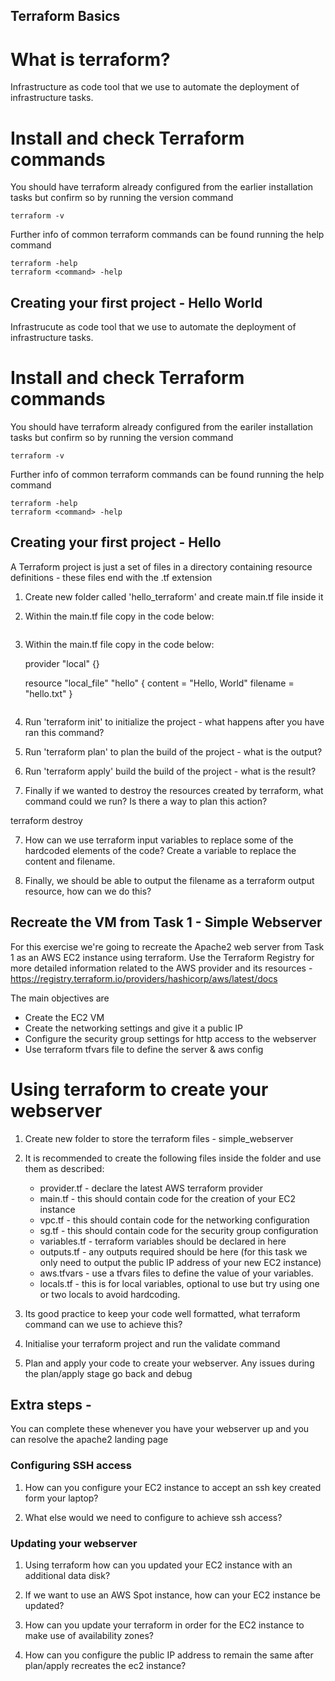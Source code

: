 ## Terraform Basics

# What is terraform? 
Infrastructure as code tool that we use to automate the deployment of infrastructure tasks.

# Install and check Terraform commands

You should have terraform already configured from the earlier installation tasks but confirm so by running the version command
```
terraform -v
```

Further info of common terraform commands can be found running the help command
    
```
terraform -help
terraform <command> -help
```

## Creating your first project - Hello World
Infrastrucute as code tool that we use to automate the deployment of infrastructure tasks.

# Install and check Terraform commands

You should have terraform already configured from the eariler installation tasks but confirm so by running the version command

    terraform -v

Further info of common terraform commands can be found running the help command

    terraform -help
    terraform <command> -help

## Creating your first project - Hello 

A Terraform project is just a set of files in a directory containing resource definitions - these files end with the .tf extension

1. Create new folder called 'hello_terraform' and create main.tf file inside it


2. Within the main.tf file copy in the code below:

    ```
2. Within the main.tf file copy in the code below:

    provider "local" {}

    resource "local_file" "hello" {
        content = "Hello, World"
        filename = "hello.txt"
    }
    ```

 3. Run 'terraform init' to initialize the project - what happens after you have ran this command?

 4. Run 'terraform plan' to plan the build of the project - what is the output?

 5. Run 'terraform apply' build the build of the project - what is the result?

 6. Finally if we wanted to destroy the resources created by terraform, what command could we run? Is there a way to plan this action?

 terraform destroy

 7. How can we use terraform input variables to replace some of the hardcoded elements of the code? Create a variable to replace the content and filename.

 8. Finally, we should be able to output the filename as a terraform output resource, how can we do this?

## Recreate the VM from Task 1 - Simple Webserver

For this exercise we're going to recreate the Apache2 web server from Task 1 as an AWS EC2 instance using terraform. Use the Terraform Registry for more detailed information related to the AWS provider and its resources - https://registry.terraform.io/providers/hashicorp/aws/latest/docs

The main objectives are

- Create the EC2 VM
- Create the networking settings and give it a public IP
- Configure the security group settings for http access to the webserver
- Use terraform tfvars file to define the server & aws config

# Using terraform to create your webserver 

1. Create new folder to store the terraform files - simple_webserver

2. It is recommended to create the following files inside the folder and use them as described:
    - provider.tf - declare the latest AWS terraform provider
    - main.tf - this should contain code for the creation of your EC2 instance
    - vpc.tf - this should contain code for the networking configuration
    - sg.tf - this should contain code for the security group configuration
    - variables.tf - terraform variables should be declared in here
    - outputs.tf - any outputs required should be here (for this task we only need to output the public IP address of your new EC2 instance)
    - aws.tfvars - use a tfvars files to define the value of your variables.
    - locals.tf - this is for local variables, optional to use but try using one or two locals to avoid hardcoding.

3. Its good practice to keep your code well formatted, what terraform command can we use to achieve this?

4. Initialise your terraform project and run the validate command

5. Plan and apply your code to create your webserver. Any issues during the plan/apply stage go back and debug

## Extra steps - 
You can complete these whenever you have your webserver up and you can resolve the apache2 landing page
### Configuring SSH access

1. How can you configure your EC2 instance to accept an ssh key created form your laptop?

2. What else would we need to configure to achieve ssh access?

### Updating your webserver

1. Using terraform how can you updated your EC2 instance with an additional data disk?

2. If we want to use an AWS Spot instance, how can your EC2 instance be updated?

3. How can you update your terraform in order for the EC2 instance to make use of availability zones?

4. How can you configure the public IP address to remain the same after plan/apply recreates the ec2 instance?
